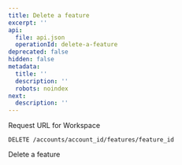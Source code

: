 ```yaml
---
title: Delete a feature
excerpt: ''
api:
  file: api.json
  operationId: delete-a-feature
deprecated: false
hidden: false
metadata:
  title: ''
  description: ''
  robots: noindex
next:
  description: ''
---
```

Request URL for Workspace

```
DELETE /accounts/account_id/features/feature_id
```

Delete a feature